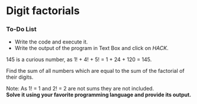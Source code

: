 # Digit factorials

<div class="aside">
<h3>To-Do List</h3>
<ul>
  <li>Write the code and execute it.</li>
  <li>Write the output of the program in Text Box and click on <em>HACK</em>.</li>
</ul>
</div>

145 is a curious number, as 1! + 4! + 5! = 1 + 24 + 120 = 145.<br>

Find the sum of all numbers which are equal to the sum of the factorial of their digits.<br>

Note: As 1! = 1 and 2! = 2 are not sums they are not included.<br>
<b>Solve it using your favorite programming language and provide its output.</b>
